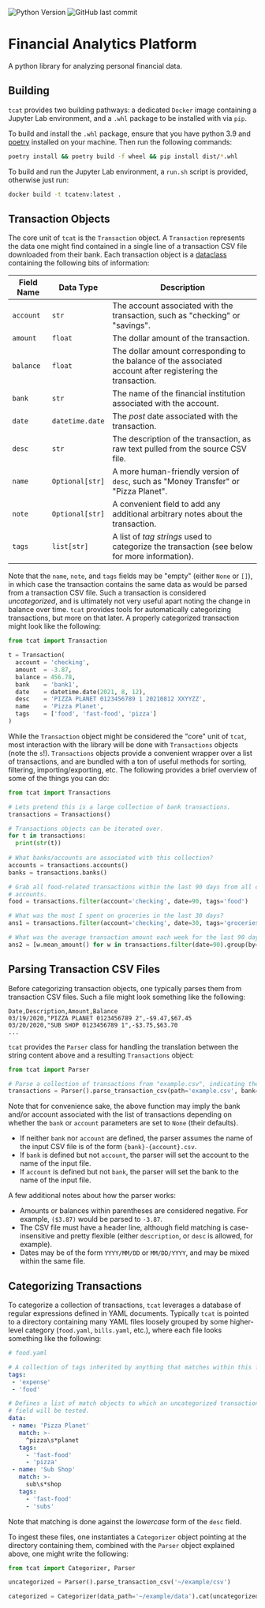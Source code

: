 ![Python Version](https://img.shields.io/badge/Python-3.9-blue?style=flat-square) ![GitHub last commit](https://img.shields.io/github/last-commit/HarrisonTotty/tcat?style=flat-square)

# Financial Analytics Platform

A python library for analyzing personal financial data.


## Building

`tcat` provides two building pathways: a dedicated `Docker` image containing a
Jupyter Lab environment, and a `.whl` package to be installed with via `pip`.

To build and install the `.whl` package, ensure that you have python 3.9 and
[poetry](https://python-poetry.org/) installed on your machine. Then run the
following commands:

```bash
poetry install && poetry build -f wheel && pip install dist/*.whl
```

To build and run the Jupyter Lab environment, a `run.sh` script is provided,
otherwise just run:

```bash
docker build -t tcatenv:latest .
```


## Transaction Objects

The core unit of `tcat` is the `Transaction` object. A `Transaction` represents
the data one might find contained in a single line of a transaction CSV file
downloaded from their bank. Each transaction object is a
[dataclass](https://docs.python.org/3/library/dataclasses.html) containing the
following bits of information:

| Field Name | Data Type       | Description                                                                                                 |
|------------|-----------------|-------------------------------------------------------------------------------------------------------------|
| `account`  | `str`           | The account associated with the transaction, such as "checking" or "savings".                               |
| `amount`   | `float`         | The dollar amount of the transaction.                                                                       |
| `balance`  | `float`         | The dollar amount corresponding to the balance of the associated account after registering the transaction. |
| `bank`     | `str`           | The name of the financial institution associated with the account.                                          |
| `date`     | `datetime.date` | The _post_ date associated with the transaction.                                                            |
| `desc`     | `str`           | The description of the transaction, as raw text pulled from the source CSV file.                            |
| `name`     | `Optional[str]` | A more human-friendly version of `desc`, such as "Money Transfer" or "Pizza Planet".                        |
| `note`     | `Optional[str]` | A convenient field to add any additional arbitrary notes about the transaction.                             |
| `tags`     | `list[str]`     | A list of _tag strings_ used to categorize the transaction (see below for more information).                |

Note that the `name`, `note`, and `tags` fields may be "empty" (either `None` or
`[]`), in which case the transaction contains the same data as would be parsed
from a transaction CSV file. Such a transaction is considered _uncategorized_,
and is ultimately not very useful apart noting the change in balance over time.
`tcat` provides tools for automatically categorizing transactions, but more on
that later. A properly categorized transaction might look like the following:

```python
from tcat import Transaction

t = Transaction(
  account = 'checking',
  amount  = -3.87,
  balance = 456.78,
  bank    = 'bank1',
  date    = datetime.date(2021, 8, 12),
  desc    = 'PIZZA PLANET 0123456789 1 20210812 XXYYZZ',
  name    = 'Pizza Planet',
  tags    = ['food', 'fast-food', 'pizza']
)
```

While the `Transaction` object might be considered the "core" unit of `tcat`,
most interaction with the library will be done with `Transactions` objects (note
the `s`!). `Transactions` objects provide a convenient wrapper over a list of
transactions, and are bundled with a ton of useful methods for sorting,
filtering, importing/exporting, etc. The following provides a brief overview of
some of the things you can do:

```python
from tcat import Transactions

# Lets pretend this is a large collection of bank transactions.
transactions = Transactions()

# Transactions objects can be iterated over.
for t in transactions:
  print(str(t))
  
# What banks/accounts are associated with this collection?
accounts = transactions.accounts()
banks = transactions.banks()

# Grab all food-related transactions within the last 90 days from all checking
# accounts.
food = transactions.filter(account='checking', date=90, tags='food')

# What was the most I spent on groceries in the last 30 days?
ans1 = transactions.filter(account='checking', date=30, tags='groceries').max_amount(absolute_value=True)

# What was the average transaction amount each week for the last 90 days?
ans2 = [w.mean_amount() for w in transactions.filter(date=90).group(by='date-weekly').values()]
```


## Parsing Transaction CSV Files

Before categorizing transaction objects, one typically parses them from
transaction CSV files. Such a file might look something like the following:

```
Date,Description,Amount,Balance
03/19/2020,"PIZZA PLANET 0123456789 2",-$9.47,$67.45
03/20/2020,"SUB SHOP 0123456789 1",-$3.75,$63.70
...
```

`tcat` provides the `Parser` class for handling the translation between the
string content above and a resulting `Transactions` object:

```python
from tcat import Parser

# Parse a collection of transactions from "example.csv", indicating the bank/account they belong to.
transactions = Parser().parse_transaction_csv(path='example.csv', bank='bank1', account='checking')
```

Note that for convenience sake, the above function may imply the bank and/or
account associated with the list of transactions depending on whether the `bank`
or `account` parameters are set to `None` (their defaults).

* If neither `bank` nor `account` are defined, the parser assumes the name of
  the input CSV file is of the form `{bank}-{account}.csv`.
* If `bank` is defined but not `account`, the parser will set the account to
  the name of the input file.
* If `account` is defined but not `bank`, the parser will set the bank to the
  name of the input file.
  
A few additional notes about how the parser works:

* Amounts or balances within parentheses are considered negative. For example,
  `($3.87)` would be parsed to `-3.87`.
* The CSV file must have a header line, although field matching is
  case-insensitive and pretty flexible (either `description`, or `desc` is
  allowed, for example).
* Dates may be of the form `YYYY/MM/DD` or `MM/DD/YYYY`, and may be mixed within
  the same file.
  

## Categorizing Transactions

To categorize a collection of transactions, `tcat` leverages a database of
regular expressions defined in YAML documents. Typically `tcat` is pointed to a
directory containing many YAML files loosely grouped by some higher-level
category (`food.yaml`, `bills.yaml`, etc.), where each file looks something like
the following:

 ```yaml
# food.yaml

# A collection of tags inherited by anything that matches within this file.
tags:
  - 'expense'
  - 'food'

# Defines a list of match objects to which an uncategorized transaction's `desc`
# field will be tested.
data:
  - name: 'Pizza Planet'
    match: >-
      ^pizza\s*planet
    tags:
      - 'fast-food'
      - 'pizza'
  - name: 'Sub Shop'
    match: >-
      sub\s*shop
    tags:
      - 'fast-food'
      - 'subs'
 ```

Note that matching is done against the _lowercase_ form of the `desc` field.

To ingest these files, one instantiates a `Categorizer` object pointing at the
directory containing them, combined with the `Parser` object explained above,
one might write the following:

```python
from tcat import Categorizer, Parser

uncategorized = Parser().parse_transaction_csv('~/example/csv')

categorized = Categorizer(data_path='~/example/data').cat(uncategorized)
```
